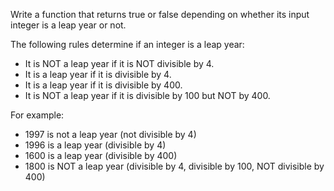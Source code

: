 Write a function that returns true or false depending on whether its input integer is a leap year or not.

The following rules determine if an integer is a leap year:
* It is NOT a leap year if it is NOT divisible by 4.
* It is a leap year if it is divisible by 4.
* It is a leap year if it is divisible by 400.
* It is NOT a leap year if it is divisible by 100 but NOT by 400.

For example:
* 1997 is not a leap year (not divisible by 4)
* 1996 is a leap year (divisible by 4)
* 1600 is a leap year (divisible by 400)
* 1800 is NOT a leap year (divisible by 4, divisible by 100, NOT divisible by 400)

